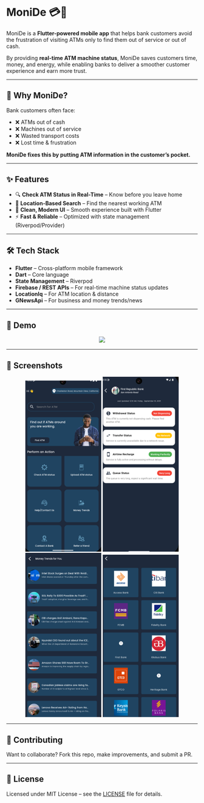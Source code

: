 # MoniDe 💳🏦

MoniDe is a **Flutter-powered mobile app** that helps bank customers avoid the frustration of visiting ATMs only to find them out of service or out of cash.  

By providing **real-time ATM machine status**, MoniDe saves customers time, money, and energy, while enabling banks to deliver a smoother customer experience and earn more trust.  

---

## 🚀 Why MoniDe?
Bank customers often face:
- ❌ ATMs out of cash  
- ❌ Machines out of service  
- ❌ Wasted transport costs  
- ❌ Lost time & frustration  

**MoniDe fixes this by putting ATM information in the customer’s pocket.**

---

## ✨ Features
- 🔍 **Check ATM Status in Real-Time** – Know before you leave home  
- 📍 **Location-Based Search** – Find the nearest working ATM  
- 🎨 **Clean, Modern UI** – Smooth experience built with Flutter  
- ⚡ **Fast & Reliable** – Optimized with state management (Riverpod/Provider)  

---

## 🛠 Tech Stack
- **Flutter** – Cross-platform mobile framework  
- **Dart** – Core language  
- **State Management** – Riverpod  
- **Firebase / REST APIs** – For real-time machine status updates  
- **LocationIq** – For ATM location & distance   
- **GNewsApi** – For business and money trends/news  

---

## 📱 Demo
<p align="center">
  <img src="https://github.com/AyomidePeat/monide/raw/main/monide.gif" width="280" />
</p>

---

## 📸 Screenshots
<p align="center">
  <img src="https://github.com/AyomidePeat/monide/raw/main/screenshots/home.png" width="200" />
  <img src="https://github.com/AyomidePeat/monide/raw/main/screenshots/status.png" width="200" />
  <img src="https://github.com/AyomidePeat/monide/raw/main/screenshots/money_trends.png" width="200" />
  <img src="https://github.com/AyomidePeat/monide/raw/main/screenshots/contact_bank.png" width="200" />
</p>

---



## 🤝 Contributing
Want to collaborate? Fork this repo, make improvements, and submit a PR.  

---

## 📄 License
Licensed under MIT License – see the [LICENSE](LICENSE) file for details.  

